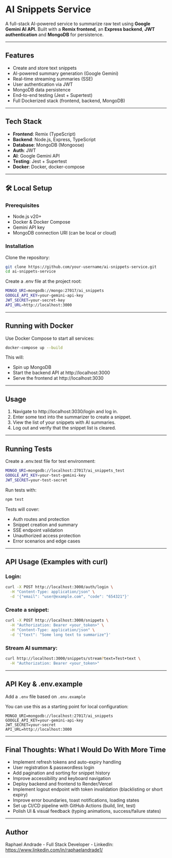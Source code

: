 # AI Snippets Service

A full-stack AI-powered service to summarize raw text using **Google Gemini AI API.**
Built with a **Remix frontend**, an **Express backend**, **JWT authentication** and **MongoDB** for persistence.

---

## Features

- Create and store text snippets
- AI-powered summary generation (Google Gemini)
- Real-time streaming summaries (SSE)
- User authentication via JWT
- MongoDB data persistence
- End-to-end testing (Jest + Supertest)
- Full Dockerized stack (frontend, backend, MongoDB)

---

## Tech Stack

- **Frontend**: Remix (TypeScript)
- **Backend**: Node.js, Express, TypeScript
- **Database**: MongoDB (Mongoose)
- **Auth**: JWT
- **AI**: Google Gemini API
- **Testing**: Jest + Supertest
- **Docker**: Docker, docker-compose

---

## 🛠️ Local Setup

### Prerequisites

- Node.js v20+
- Docker & Docker Compose
- Gemini API key
- MongoDB connection URI (can be local or cloud)

### Installation

Clone the repository:
```bash
git clone https://github.com/your-username/ai-snippets-service.git
cd ai-snippets-service
```

Create a .env file at the project root:
```bash
MONGO_URI=mongodb://mongo:27017/ai_snippets
GOOGLE_API_KEY=your-gemini-api-key
JWT_SECRET=your-secret-key
API_URL=http://localhost:3000
```

---

## Running with Docker

Use Docker Compose to start all services:

```bash
docker-compose up --build
```

This will:
- Spin up MongoDB
- Start the backend API at http://localhost:3000
- Serve the frontend at http://localhost:3030

---

## Usage

1. Navigate to http://localhost:3030/login and log in.
2. Enter some text into the summarizer to create a snippet.
3. View the list of your snippets with AI summaries.
4. Log out and verify that the snippet list is cleared.

---

## Running Tests

Create a .env.test file for test environment:
```bash
MONGO_URI=mongodb://localhost:27017/ai_snippets_test
GOOGLE_API_KEY=your-test-gemini-key
JWT_SECRET=your-test-secret
```

Run tests with:
```bash
npm test
```

Tests will cover:
- Auth routes and protection
- Snippet creation and summary
- SSE endpoint validation
- Unauthorized access protection
- Error scenarios and edge cases

---

## API Usage (Examples with curl)

### Login:
```bash
curl -X POST http://localhost:3000/auth/login \
  -H "Content-Type: application/json" \
  -d '{"email": "user@example.com", "code": "654321"}'
```

### Create a snippet:
```bash
curl -X POST http://localhost:3000/snippets \
  -H "Authorization: Bearer <your_token>" \
  -H "Content-Type: application/json" \
  -d '{"text": "Some long text to summarize"}'
```

### Stream AI summary:
```bash
curl http://localhost:3000/snippets/stream?text=Test+text \
  -H "Authorization: Bearer <your_token>"
```

---

## API Key & .env.example
Add a `.env` file based on `.env.example`

You can use this as a starting point for local configuration:
```env
MONGO_URI=mongodb://localhost:27017/ai_snippets
GOOGLE_API_KEY=your-gemini-api-key
JWT_SECRET=your-secret
API_URL=http://localhost:3000
```

---

## Final Thoughts: What I Would Do With More Time 

- Implement refresh tokens and auto-expiry handling 
- User registration & passwordless login 
- Add pagination and sorting for snippet history 
- Improve accessibility and keyboard navigation 
- Deploy backend and frontend to Render/Vercel 
- Implement logout endpoint with token invalidation (blacklisting or short expiry)
- Improve error boundaries, toast notifications, loading states 
- Set up CI/CD pipeline with GitHub Actions (build, lint, test)
- Polish UI & visual feedback (typing animations, success/failure states)

---

## Author

Raphael Andrade - Full Stack Developer - LinkedIn: https://www.linkedin.com/in/raphaelandrade1/